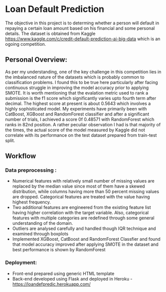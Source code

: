 # Loan Default Prediction
The objective in this project is to determing whether a person will default in repaying a certain loan amount based on his financial and some personal details. The dataset is obtained from Kaggle https://www.kaggle.com/c/credit-default-prediction-ai-big-data which is an ogoing competition. 

## **Personal Overview**:  
As per my understanding, one of the key challenge in this competition lies in the imbalanced nature of the datasets which is probably common to
classification problems. I found this to be true here particularly after facing continuous struggle in improving the model accuracy prior to applying SMOTE. It is worth mentioning that the evalation metric used to rank a submission is the f1 score which significantly varies upto fourth term after decimal. The highest score at present is about 0.5643 which involves a highly sophisticated model. My experiments have primarily been with CatBoost, XGBoost and RandomForest classifier and after a significant number of trials, I achieved a score 0f 0.48571 with RandomForest which ranks in 82nd position. A rather peculiar observation I had is that majority of the times, the actual score of the model measured by Kaggle did not correlate with its performance on the test dataset prepared from train-test split. 

## Workflow 
### Data preprocessing : 
* Numerical features with relatively small number of missing values are replaced by the median value since most of them have a skewed distribution, while columns having more than 50 percent missing values are dropped. Categorical features are treated with the value having highest frequency.
* Two additional features are engineered from the existing feature list having higher correlation with the target variable. Also, categorical features with multiple categories are redefined through some general understanding of the domain.
* Outliers are analysed carefully and handled though IQR technique and examined through boxplots
* Implemented XGBoost, CatBoost and RandomForest Classfier and found that model accuracy improved after applying SMOTE in the dataset and best performance is shown by RandomForest

### Deployment:
* Front-end prepared using generic HTML template
* Back-end developed using Flask and deployed in Heroku - https://loandefpredic.herokuapp.com/


